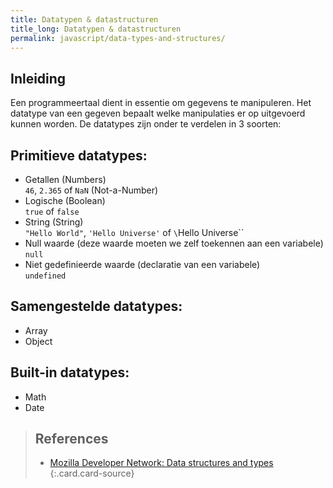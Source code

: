 ```yaml
---
title: Datatypen & datastructuren
title_long: Datatypen & datastructuren
permalink: javascript/data-types-and-structures/
---
```


Inleiding
---------

Een programmeertaal dient in essentie om gegevens te manipuleren. Het datatype van een gegeven bepaalt welke manipulaties er op uitgevoerd kunnen worden. De datatypes zijn onder te verdelen in 3 soorten:

 ## Primitieve datatypes:

- Getallen (Numbers)  
`46`, `2.365` of `NaN` (Not-a-Number)
- Logische (Boolean)  
`true` of `false`
- String (String)  
`"Hello World"`, `'Hello Universe'` of `\`Hello Universe\``
- Null waarde (deze waarde moeten we zelf toekennen aan een variabele)  
`null`
- Niet gedefinieerde waarde (declaratie van een variabele)  
`undefined`

 ## Samengestelde datatypes:
- Array
- Object

## Built-in datatypes:
- Math
- Date


> References
> ---
> - [Mozilla Developer Network: Data structures and types](https://developer.mozilla.org/en-US/docs/Web/JavaScript/Guide/Grammar_and_Types#Data_structures_and_types)
{:.card.card-source}
